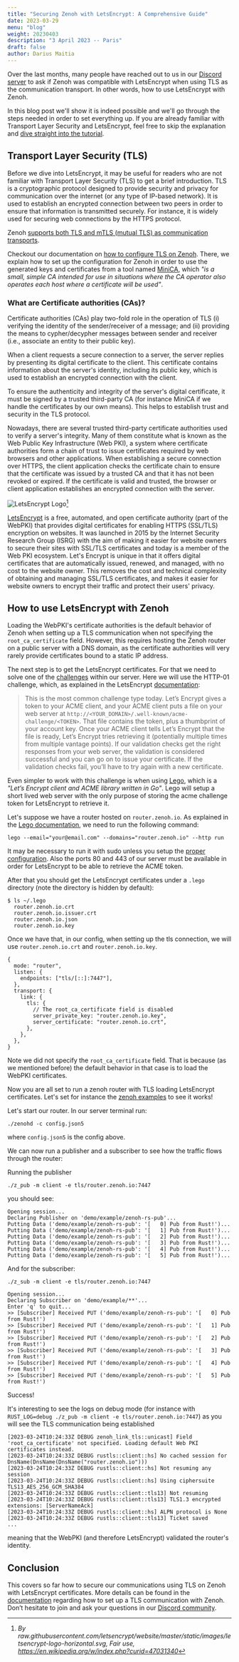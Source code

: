 ```yaml
---
title: "Securing Zenoh with LetsEncrypt: A Comprehensive Guide"
date: 2023-03-29
menu: "blog"
weight: 20230403
description: "3 April 2023 -- Paris"
draft: false
author: Darius Maitia
---
```


Over the last months, many people have reached out to us in our [Discord server](https://discord.gg/vSDSpqnbkm) to ask if Zenoh was compatible with LetsEncrypt when using TLS as the communication transport. In other words, how to use LetsEncrypt with Zenoh.

In this blog post we'll show it is indeed possible and we'll go through the steps needed in order to set everything up. If you are already familiar with Transport Layer Security and LetsEncrypt, feel free to skip the explanation and [dive straight into the tutorial](#how-to-use-letsencrypt-with-zenoh).

## Transport Layer Security (TLS)

Before we dive into LetsEncrypt, it may be useful for readers who are not familiar with Transport Layer Security (TLS) to get a brief introduction. TLS is a cryptographic protocol designed to provide security and privacy for communication over the internet (or any type of IP-based network). It is used to establish an encrypted connection between two peers in order to ensure that information is transmitted securely. For instance, it is widely used for securing web connections by the HTTPS protocol.

Zenoh [supports both TLS and mTLS (mutual TLS) as communication transports](../2023-01-10-zenoh-charmander).

Checkout our documentation on [how to configure TLS on Zenoh](../../docs/manual/tls). There, we explain how to set up the configuration for Zenoh in order to use the generated keys and certificates from a tool named [MiniCA](https://github.com/jsha/minica), which _"is a small, simple CA intended for use in situations where the CA operator also operates each host where a certificate will be used"_.

### What are Certificate authorities (CAs)?

Certificate authorities (CAs) play two-fold role in the operation of TLS (i) verifying the identity of the sender/receiver of a message; and (ii) providing the means to cypher/decypher messages between sender and receiver (i.e., associate an entity to their public key).

When a client requests a secure connection to a server, the server replies by presenting its digital certificate to the client. This certificate contains information about the server's identity, including its public key, which is used to establish an encrypted connection with the client.

To ensure the authenticity and integrity of the server's digital certificate, it must be signed by a trusted third-party CA (for instance MiniCA if we handle the certificates by our own means). This helps to establish trust and security in the TLS protocol.

Nowadays, there are several trusted third-party certificate authorities used to verify a server's integrity. Many of them constitute what is known as the Web Public Key Infrastructure (Web PKI), a system where certificate authorities form a chain of trust to issue certificates required by web browsers and other applications. When establishing a secure connection over HTTPS, the client application checks the certificate chain to ensure that the certificate was issued by a trusted CA and that it has not been revoked or expired. If the certificate is valid and trusted, the browser or client application establishes an encrypted connection with the server.

![LetsEncrypt Logo](https://raw.githubusercontent.com/letsencrypt/website/master/static/images/letsencrypt-logo-horizontal.svg)[^2]

[LetsEncrypt](https://letsencrypt.org/) is a free, automated, and open certificate authority (part of the WebPKI) that provides digital certificates for enabling HTTPS (SSL/TLS) encryption on websites. It was launched in 2015 by the Internet Security Research Group (ISRG) with the aim of making it easier for website owners to secure their sites with SSL/TLS certificates and today is a member of the Web PKI ecosystem. Let's Encrypt is unique in that it offers digital certificates that are automatically issued, renewed, and managed, with no cost to the website owner. This removes the cost and technical complexity of obtaining and managing SSL/TLS certificates, and makes it easier for website owners to encrypt their traffic and protect their users' privacy.

## How to use LetsEncrypt with Zenoh

Loading the WebPKI's certificate authorities is the default behavior of Zenoh when setting up a TLS communication when not specifying the `root_ca_certificate` field. However, this requires hosting the Zenoh router on a public server with a DNS domain, as the certificate authorities will very rarely provide certificates bound to a static IP address.

The next step is to get the LetsEncrypt certificates. For that we need to solve one of the [challenges](https://letsencrypt.org/docs/challenge-types/) within our server. Here we will use the HTTP-01 challenge, which, as explained in the LetsEncrypt [documentation](https://letsencrypt.org/docs/challenge-types/#http-01-challenge):

> This is the most common challenge type today. Let’s Encrypt gives a token to your ACME client, and your ACME client puts a file on your web server at `http://<YOUR_DOMAIN>/.well-known/acme-challenge/<TOKEN>`. That file contains the token, plus a thumbprint of your account key. Once your ACME client tells Let’s Encrypt that the file is ready, Let’s Encrypt tries retrieving it (potentially multiple times from multiple vantage points). If our validation checks get the right responses from your web server, the validation is considered successful and you can go on to issue your certificate. If the validation checks fail, you’ll have to try again with a new certificate.

Even simpler to work with this challenge is when using [Lego](https://go-acme.github.io/lego/), which is a _"Let’s Encrypt client and ACME library written in Go"_. Lego will setup a short lived web server with the only purpose of storing the acme challenge token for LetsEncrypt to retrieve it.

Let's suppose we have a router hosted on `router.zenoh.io`. As explained in the [Lego documentation](https://go-acme.github.io/lego/usage/cli/obtain-a-certificate/#using-the-built-in-web-server), we need to run the following command:

```
lego --email="your@email.com" --domains="router.zenoh.io" --http run
```

It may be necessary to run it with sudo unless you setup the [proper configuration](https://go-acme.github.io/lego/usage/cli/options/#running-without-root-privileges). Also the ports 80 and 443 of our server must be available in order for LetsEncrypt to be able to retrieve the ACME token.

After that you should get the LetsEncrypt certificates under a `.lego` directory (note the directory is hidden by default):

```
$ ls ~/.lego
  router.zenoh.io.crt
  router.zenoh.io.issuer.crt
  router.zenoh.io.json
  router.zenoh.io.key
```

Once we have that, in our config, when setting up the tls connection, we will use `router.zenoh.io.crt` and `router.zenoh.io.key`.

```
{
  mode: "router",
  listen: {
    endpoints: ["tls/[::]:7447"],
  },
  transport: {
    link: {
      tls: {
        // The root_ca_certificate field is disabled
        server_private_key: "router.zenoh.io.key",
        server_certificate: "router.zenoh.io.crt",
      },
    },
  },
}
```

Note we did not specify the `root_ca_certificate` field. That is because (as we mentioned before) the default behavior in that case is to load the WebPKI certificates.

Now you are all set to run a zenoh router with TLS loading LetsEncrypt certificates.
Let's set for instance the [zenoh examples](https://github.com/eclipse-zenoh/zenoh/tree/master/examples) to see it works!

Let's start our router. In our server terminal run:

```
./zenohd -c config.json5
```

where `config.json5` is the config above.

We can now run a publisher and a subscriber to see how the traffic flows through the router:

Running the publisher

```
./z_pub -m client -e tls/router.zenoh.io:7447
```

you should see:

```
Opening session...
Declaring Publisher on 'demo/example/zenoh-rs-pub'...
Putting Data ('demo/example/zenoh-rs-pub': '[   0] Pub from Rust!')...
Putting Data ('demo/example/zenoh-rs-pub': '[   1] Pub from Rust!')...
Putting Data ('demo/example/zenoh-rs-pub': '[   2] Pub from Rust!')...
Putting Data ('demo/example/zenoh-rs-pub': '[   3] Pub from Rust!')...
Putting Data ('demo/example/zenoh-rs-pub': '[   4] Pub from Rust!')...
Putting Data ('demo/example/zenoh-rs-pub': '[   5] Pub from Rust!')...
```

And for the subscriber:

```
./z_sub -m client -e tls/router.zenoh.io:7447
```

```
Opening session...
Declaring Subscriber on 'demo/example/**'...
Enter 'q' to quit...
>> [Subscriber] Received PUT ('demo/example/zenoh-rs-pub': '[   0] Pub from Rust!')
>> [Subscriber] Received PUT ('demo/example/zenoh-rs-pub': '[   1] Pub from Rust!')
>> [Subscriber] Received PUT ('demo/example/zenoh-rs-pub': '[   2] Pub from Rust!')
>> [Subscriber] Received PUT ('demo/example/zenoh-rs-pub': '[   3] Pub from Rust!')
>> [Subscriber] Received PUT ('demo/example/zenoh-rs-pub': '[   4] Pub from Rust!')
>> [Subscriber] Received PUT ('demo/example/zenoh-rs-pub': '[   5] Pub from Rust!')
```

Success!

It's interesting to see the logs on debug mode (for instance with `RUST_LOG=debug ./z_pub -m client -e tls/router.zenoh.io:7447`) as you will see the TLS communication being established

```
[2023-03-24T10:24:33Z DEBUG zenoh_link_tls::unicast] Field 'root_ca_certificate' not specified. Loading default Web PKI certificates instead.
[2023-03-24T10:24:33Z DEBUG rustls::client::hs] No cached session for DnsName(DnsName(DnsName("router.zenoh.io")))
[2023-03-24T10:24:33Z DEBUG rustls::client::hs] Not resuming any session
[2023-03-24T10:24:33Z DEBUG rustls::client::hs] Using ciphersuite TLS13_AES_256_GCM_SHA384
[2023-03-24T10:24:33Z DEBUG rustls::client::tls13] Not resuming
[2023-03-24T10:24:33Z DEBUG rustls::client::tls13] TLS1.3 encrypted extensions: [ServerNameAck]
[2023-03-24T10:24:33Z DEBUG rustls::client::hs] ALPN protocol is None
[2023-03-24T10:24:33Z DEBUG rustls::client::tls13] Ticket saved
...
```

meaning that the WebPKI (and therefore LetsEncrypt) validated the router's identity.

## Conclusion

This covers so far how to secure our communications using TLS on Zenoh with LetsEncrypt certificates. More details can be found in the [documentation](https://zenoh.io/docs/manual/tls/) regarding how to set up a TLS communication with Zenoh. Don’t hesitate to join and ask your questions in our [Discord community](https://discord.gg/vSDSpqnbkm).

[^2]: _By raw.githubusercontent.com/letsencrypt/website/master/static/images/letsencrypt-logo-horizontal.svg, Fair use, https://en.wikipedia.org/w/index.php?curid=47031340_
